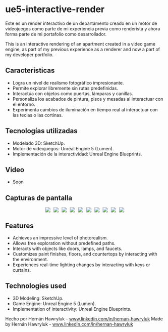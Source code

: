 # ue5-interactive-render

Este es un render interactivo de un departamento creado en un motor de videojuegos como parte de mi experiencia previa como renderista y ahora forma parte de mi portafolio como desarrollador.

This is an interactive rendering of an apartment created in a video game engine, as part of my previous experience as a renderer and now a part of my developer portfolio.

## Características

- Logra un nivel de realismo fotográfico impresionante.
- Permite explorar libremente sin rutas predefinidas.
- Interactúa con objetos como puertas, lámparas y canillas.
- Personaliza los acabados de pintura, pisos y mesadas al interactuar con el entorno.
- Experimenta cambios de iluminación en tiempo real al interactuar con las teclas o las cortinas.

## Tecnologías utilizadas

- Modelado 3D: SketchUp.
- Motor de videojuegos: Unreal Engine 5 (Lumen).
- Implementación de la interactividad: Unreal Engine Blueprints.

## Video
- Soon

## Capturas de pantalla
<div align="center" style="display: flex; flex-wrap: wrap; justify-content: center; gap: 10px;">
  <img src="./screenshots/image01.png">
  <img src="./screenshots/image02.png">
  <img src="./screenshots/image03.png">
  <img src="./screenshots/image04.png">
  <img src="./screenshots/image05.png">
  <img src="./screenshots/image06.png">
  <img src="./screenshots/image07.png">
  <img src="./screenshots/image08.png">
  <img src="./screenshots/image09.png">
  <img src="./screenshots/image10.png">
</div>

## Features

- Achieves an impressive level of photorealism.
- Allows free exploration without predefined paths.
- Interacts with objects like doors, lamps, and faucets.
- Customizes paint finishes, floors, and countertops by interacting with the environment.
- Experiences real-time lighting changes by interacting with keys or curtains.

## Technologies used

- 3D Modeling: SketchUp.
- Game Engine: Unreal Engine 5 (Lumen).
- Implementation of interactivity: Unreal Engine Blueprints.

Hecho por Hernán Hawryluk - www.linkedin.com/in/hernan-hawryluk
Made by Hernán Hawryluk - www.linkedin.com/in/hernan-hawryluk
